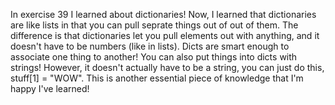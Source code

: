 In exercise 39 I learned about dictionaries! Now, I learned that dictionaries are like lists in that you can pull seprate things out of out of them. The difference is that dictionaries let you pull elements out with anything, and it doesn't have to be numbers (like in lists). Dicts are smart enough to associate one thing to another! You can also put things into dicts with strings! However, it doesn't actually have to be a string, you can just do this, stuff[1] = "WOW". This is another essential piece of knowledge that I'm happy I've learned!
